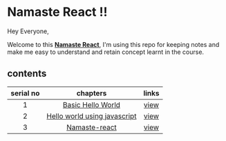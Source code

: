 # Namaste React !!

Hey Everyone,

Welcome to this [**Namaste React**](https://namastedev.com/namaste-react/),
I'm using this repo for keeping notes and make me easy to understand and retain concept learnt in the course.

## contents

| serial no |                      chapters                      |                          links                          |
| :-------: | :------------------------------------------------: | :-----------------------------------------------------: |
|     1     |      [Basic Hello World](chapter1/readme.md)       | [view](pandey-rakshit.github.io/namaste-react/chapter1) |
|     2     | [Hello world using javascript](chapter2/readme.md) | [view](pandey-rakshit.github.io/namaste-react/chapter2) |
|     3     |        [Namaste-react](chapter3/readme.md)         |             [view](pandey-rakshit.github.)              |
